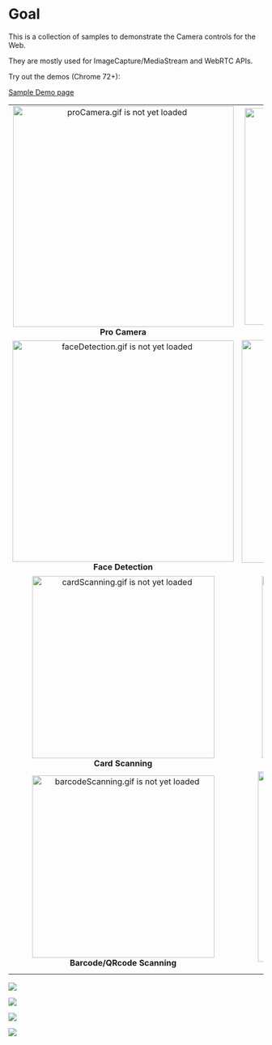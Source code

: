 # Goal


This is a collection of samples to demonstrate the Camera controls for the Web.

They are mostly used for ImageCapture/MediaStream and WebRTC APIs.


Try out the demos (Chrome 72+):

[Sample Demo page](https://riju.github.io/WebCamera/samples/)

<table cellspacing="0" cellpadding="0" style="border-collapse: collapse; border: none;">
  <tr>
    <td align="center" valign="center">
      <img src="proCamera.gif" alt="proCamera.gif is not yet loaded" width="436"/>
      <br />
      <b>Pro Camera</b>
    </td>
    <td align="center" valign="center">
      <img src="filters.gif" alt="filters.gif is not yet loaded" width="428"/>
      <br />
      <b>Filters</b>
    </td>
  </tr>
  <tr>
    <td align="center" valign="center">
      <img src="faceDetection.gif" alt="faceDetection.gif is not yet loaded" width="437"/>
      <br />
      <b>Face Detection</b>
    </td>
    <td align="center" valign="center">
      <img src="funnyHats.gif" alt="funnyHats.gif is not yet loaded" width="440"/>
      <br />
      <b>Funny Hats</b>
    </td>
  </tr>
  <tr>
    <td align="center" valign="center">
      <img src="cardScanning.gif" alt="cardScanning.gif is not yet loaded" width="360"/>
      <br />
      <b>Card Scanning</b>
    </td>
    <td align="center" valign="center">
      <img src="docScanning.gif" alt="docScanning.gif is not yet loaded" width="360"/>
      <br />
      <b>Document Scanning</b>
    </td>
  </tr>
  <tr>
    <td align="center" valign="center">
      <img src="barcodeScanning.gif" alt="barcodeScanning.gif is not yet loaded" width="360"/>
      <br />
      <b>Barcode/QRcode Scanning</b>
    </td>
    <td align="center" valign="center">
      <img src="hdr.gif" alt="hdr.gif is not yet loaded" width="376"/>
      <br />
      <b>HDR</b>
    </td>
  </tr>
</table>

![](exposureDemo.gif)

![](focusDistance.gif)

![](cameraWebapp.gif)

![](panTilt.gif)
